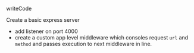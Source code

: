 writeCode

Create a basic express server

- add listener on port 4000
- create a custom app level middleware which consoles request `url` and `method` and passes execution to next middleware in line.
